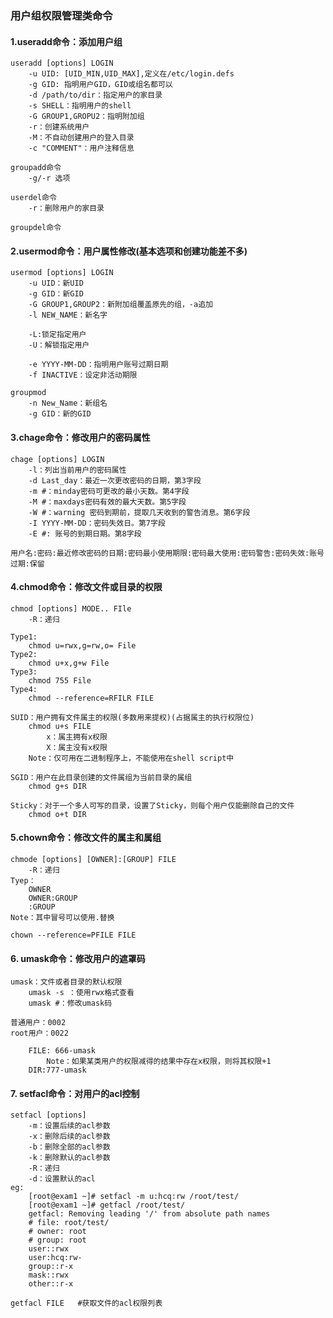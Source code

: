 ### 用户组权限管理类命令
#### 1.useradd命令：添加用户组
    useradd [options] LOGIN
        -u UID: [UID_MIN,UID_MAX],定义在/etc/login.defs
        -g GID: 指明用户GID，GID或组名都可以
        -d /path/to/dir：指定用户的家目录
        -s SHELL：指明用户的shell
        -G GROUP1,GROPU2：指明附加组
        -r：创建系统用户
        -M：不自动创建用户的登入目录
        -c "COMMENT"：用户注释信息

    groupadd命令
        -g/-r 选项

    userdel命令
        -r：删除用户的家目录
    
    groupdel命令

    
#### 2.usermod命令：用户属性修改(基本选项和创建功能差不多)
    usermod [options] LOGIN
        -u UID：新UID
        -g GID：新GID
        -G GROUP1,GROUP2：新附加组覆盖原先的组，-a追加
        -l NEW_NAME：新名字

        -L:锁定指定用户
        -U：解锁指定用户

        -e YYYY-MM-DD：指明用户账号过期日期
        -f INACTIVE：设定非活动期限
    
    groupmod 
        -n New_Name：新组名
        -g GID：新的GID

    
#### 3.chage命令：修改用户的密码属性
    chage [options] LOGIN
        -l：列出当前用户的密码属性
        -d Last_day：最近一次更改密码的日期，第3字段
        -m #：minday密码可更改的最小天数。第4字段
        -M #：maxdays密码有效的最大天数。第5字段
        -W #：warning 密码到期前，提取几天收到的警告消息。第6字段
        -I YYYY-MM-DD：密码失效日。第7字段
        -E #: 账号的到期日期。第8字段
    
    用户名:密码:最近修改密码的日期:密码最小使用期限:密码最大使用:密码警告:密码失效:账号过期:保留

#### 4.chmod命令：修改文件或目录的权限
    chmod [options] MODE.. FIle
        -R：递归
    
    Type1:
        chmod u=rwx,g=rw,o= File
    Type2:
        chmod u+x,g+w File
    Type3:
        chmod 755 File
    Type4:
        chmod --reference=RFILR FILE
    
    SUID：用户拥有文件属主的权限(多数用来提权)(占据属主的执行权限位)
        chmod u+s FILE 
            x：属主拥有x权限
            X：属主没有x权限
        Note：仅可用在二进制程序上，不能使用在shell script中

    SGID：用户在此目录创建的文件属组为当前目录的属组
        chmod g+s DIR
    
    Sticky：对于一个多人可写的目录，设置了Sticky，则每个用户仅能删除自己的文件
        chmod o+t DIR
        

#### 5.chown命令：修改文件的属主和属组
    chmode [options] [OWNER]:[GROUP] FILE
        -R：递归
    Tyep：
        OWNER
        OWNER:GROUP
        :GROUP 
    Note：其中冒号可以使用.替换

    chown --reference=PFILE FILE

#### 6. umask命令：修改用户的遮罩码
    umask：文件或者目录的默认权限
        umask -s ：使用rwx格式查看
        umask #：修改umask码

    普通用户：0002
    root用户：0022

        FILE: 666-umask
            Note：如果某类用户的权限减得的结果中存在x权限，则将其权限+1
        DIR:777-umask

#### 7. setfacl命令：对用户的acl控制
    setfacl [options]
        -m：设置后续的acl参数
        -x：删除后续的acl参数
        -b：删除全部的acl参数
        -k：删除默认的acl参数
        -R：递归
        -d：设置默认的acl
    eg:
        [root@exam1 ~]# setfacl -m u:hcq:rw /root/test/
        [root@exam1 ~]# getfacl /root/test/
        getfacl: Removing leading '/' from absolute path names
        # file: root/test/
        # owner: root
        # group: root
        user::rwx
        user:hcq:rw-
        group::r-x
        mask::rwx
        other::r-x

    getfacl FILE   #获取文件的acl权限列表



